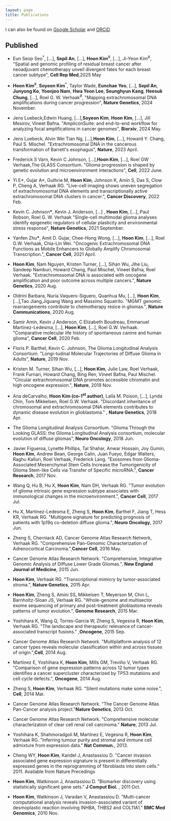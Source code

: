 ```yaml
---
layout: page
title: Publications
---
```



I can also be found on [Google Scholar](https://scholar.google.com/citations?user=foxOEo4AAAAJ&hl=en) and [ORCiD](https://orcid.org/0000-0003-4244-6126).

## **Published**

- Eun Seop Seo<sup>*</sup>, […], __Sepil An__, […], __Hoon Kim__<sup>#</sup>, […], Ji-Yeon Kim<sup>#</sup>, "Spatial and genomic profiling of residual breast cancer after neoadjuvant chemotherapy unveil divergent fates for each breast cancer subtype", __Cell Rep Med__,2025 May
  
- __Hoon Kim__<sup>#</sup>, __Soyeon Kim__<sup>*</sup>, Taylor Wade, __Eunchae Yeo__, […], __Sepil An__, __Junyong Ko__, __Yoonjoo Nam__, __Hwa Yeon Lee__, __Seunghyun Kang__, __Heesuk Chung__, […], Roel G. W. Verhaak<sup>#</sup>, "Mapping extrachromosomal DNA amplifications during cancer progression", __Nature Genetics__, 2024 November.

- Jens Luebeck,Edwin Huang, […],__Soyeon Kim__, __Hoon Kim__, […], Jill Mesirov, Vineet Bafna. "AmpliconSuite: and end-to-end workflow for analyzing focal amplifications in cancer genomes", __Biorxiv__, 2024 May.

- Jens Luebeck, Alvin Wei Tian Ng, […],__Hoon Kim__, […], Howard Y. Chang, Paul S. Mischel. "Extrachromosomal DNA in the cancerous transformation of Barrett's esophagus", __Nature__, 2023 April.

- Frederick S Varn, Kevin C Johnson, […],__Hoon Kim__, […], Roel GW Verhaak,The GLASS Consortium. "Glioma progression is shaped by genetic evolution and microenvironment interactions", __Cell__, 2022 June.

- Yi E*, Gujar A*, Guthrie M, __Hoon Kim__, Johnson K, Amin S, Das S, Clow P, Cheng A, Verhaak RG. "Live-cell imaging shows uneven segregation of extrachromosomal DNA elements and transcriptionally active extrachromosomal DNA clusters in cancer.", __Cancer Discovery__, 2022 Feb.

- Kevin C. Johnson<b>*</b>, Kevin J. Anderson, [...] , __Hoon Kim__, [...], Paul Robson, Roel G. W. Verhaak "Single-cell multimodal glioma analyses identify epigenetic regulators of cellular plasticity and environmental stress response", __Nature Genetics__, 2021 September.
  
- Yanfen Zhu<b>*</b>, Amit D. Gujar, Chee-Hong Wong, [...], __Hoon Kim__, [...], Roel G.W. Verhaak, Chia-Lin Wei. "Oncogenic Extrachromosomal DNA Functions as Mobile Enhancers to Globally Amplify Chromosomal Transcription.", __Cancer Cell__, 2021 April.

- __Hoon Kim__, Nam Nguyen, Kristen Turner, [...], Sihan Wu, Jihe Liu, Sandeep Namburi, Howard Chang, Paul Mischel, Vineet Bafna, Roel Verhaak. "Extrachromosomal DNA is associated with oncogene amplification and poor outcome across multiple cancers.", __Nature Genetics__, 2020 Aug.

- Oldrini Barbara, Nuria Vaquero-Siguero, Quanhua Mu, [...], __Hoon Kim__, [...],Tao Jiang,Jiguang Wang and Massimo Squatrito. "MGMT genomic rearrangements contribute to chemotherapy resice in gliomas.", __Nature Communications__, 2020 Aug.


- Samir Amin, Kevin J Anderson, C Elizabeth Boudreau, Emmanuel Martinez-Ledesma, [...], __Hoon Kim__, [...], Roel G.W. Verhaak. "Comparative molecular life history of spontaneous canine and human glioma", __Cancer Cell__, 2020 Feb.


- Floris P. Barthel, Kevin C. Johnson, The Glioma Longitudinal Analysis Consortium. "Longi-tudinal Molecular Trajectories of Diffuse Glioma in Adults", __Nature__, 2019 Nov.


- Kristen M. Turner, Sihan Wu, [...], __Hoon Kim__, Julie Law, Roel Verhaak, Frank Furnari, Howard Chang, Bing Ren, Vineet Bafna, Paul Mischel. "Circular extrachromosomal DNA promotes accessible chromatin and high oncogene expression.", __Nature__, 2019 Nov.


- Ana deCarvalho, __Hoon Kim (co-1<sup>st</sup> author)__, Laila M. Poison, [...], Lynda Chin, Tom Mikkelsen, Roel G.W. Verhaak.  "Discordant inheritance of chromosomal and extrachromosomal DNA elements contributes to dynamic disease evolution in glioblastoma." , __Nature Genetics__, 2018 Apr.


- The Glioma Longitudinal Analysis Consortium. "Glioma Through the Looking GLASS: the Glioma Longitudinal Analysis consortium, molecular evolution of diffuse gliomas", __Neuro Oncology__, 2018 Jun.


- Javier Figueroa, Lynette Phillips, Tal Shahar, Anwar Hossain, Joy Gumin, __Hoon Kim__, Andrew Bean, George Calin, Juan Fueyo, Edgar Walters, Raghu Kalluri, Roel Verhaak, Frederick Lang. "Exosomes from Glioma-Associated Mesenchymal Stem Cells Increase the Tumorigenicity of Glioma Stem-like Cells via Transfer of Specific microRNA.", __Cancer Research__, 2017 Nov.


- Wang Q, Hu B, Hu X, __Hoon Kim__, Nam DH, Verhaak RG. "Tumor evolution of glioma intrinsic gene expression subtype associates with immunological changes in the microenvironment.", __Cancer Cell__, 2017 Jul.


- Hu X, Martinez-Ledesma E, Zheng S, __Hoon Kim__, Barthel F, Jiang T, Hess KR, Verhaak RG. "Multigene signature for predicting prognosis of patients with 1p19q co-deletion diffuse glioma.", __Neuro Oncology__, 2017 Jun.


- Zheng S, Cherniack AD, Cancer Genome Atlas Research Network, Verhaak RG. "Comprehensive Pan-Genomic Characterization of Adrenocortical Carcinoma.",__Cancer Cell__, 2016 May.


- Cancer Genome Atlas Research Network. "Comprehensive, Integrative Genomic Analysis of Diffuse Lower Grade Gliomas.", __New England Journal of Medicine__, 2015 Jun.


- __Hoon Kim__, Verhaak RG. "Transcriptional mimicry by tumor-associated stroma.", __Nature Genetics__, 2015 Apr.


- __Hoon Kim__, Zheng S, Amini SS, Mikkelsen T, Meyerson M, Chin L, Barnholtz-Sloan JS, Verhaak RG. "Whole-genome and multisector exome sequencing of primary and post-treatment glioblastoma reveals patterns of tumor evolution.", __Genome Research__, 2015 Mar.


- Yoshihara K, Wang Q, Torres-Garcia W, Zheng S, Vegesna R, __Hoon Kim__, Verhaak RG. "The landscape and therapeutic relevance of cancer-associated transcript fusions."  ,__Oncogene__, 2015 Sep.


- Cancer Genome Atlas Research Network. "Multiplatform analysis of 12 cancer types reveals molecular classification within and across tissues of origin.",__Cell__, 2014 Aug.


- Martínez E, Yoshihara K, __Hoon Kim__, Mills GM, Treviño V, Verhaak RG. "Comparison of gene expression patterns across 12 tumor types identifies a cancer supercluster characterized by TP53 mutations and cell cycle defects.", __Oncogene__, 2014 Aug.


- Zheng S, __Hoon Kim__, Verhaak RG. "Silent mutations make some noise.", __Cell__, 2014 Mar.


- Cancer Genome Atlas Research Network. "The Cancer Genome Atlas Pan-Cancer analysis project."__Nature Genetics__, 2013 Oct.


- Cancer Genome Atlas Research Network. "Comprehensive molecular characterization of clear cell renal cell carcinoma." __Nature__, 2013 Jul.


- Yoshihara K, Shahmoradgoli M, Martínez E, Vegesna R, __Hoon Kim__, Verhaak RG. "Inferring tumour purity and stromal and immune cell admixture from expression data." __Nat Commun.__, 2013.


- Cheng WY, __Hoon Kim__, Kandel J, Anastassiou D. "Cancer invasion associated gene expression signature is present in differentially expressed genes in the reprogramming of fibroblasts into stem cells." 2011. Available from Nature Precedings


- __Hoon Kim__, Watkinson J, Anastassiou D. "Biomarker discovery using statistically significant gene sets." __J Comput Biol.__ , 2011 Oct.


- __Hoon Kim__, Watkinson J, Varadan V, Anastassiou D. "Multi-cancer computational analysis reveals invasion-associated variant of desmoplastic reaction involving INHBA, THBS2 and COL11A1." __BMC Med Genomics__, 2010 Nov.



<!--
<img src="../img/conference-paper.png" height="20px">]
Hoon Kim, Nam Nguyen, Kristen Turner, [...], Sihan Wu, Jihe Liu, Sandeep Namburi, Howard Chang, Paul Mischel, Vineet Bafna, Roel Verhaak. *Extrachromosomal DNA is associated with oncogene amplification and poor outcome across multiple cancers*, Nature Genetics, 2020 Aug., Impact Factor: 27.603. [[Preprint&#8594;]](https://arxiv.org/abs/2101.04356)

<img src="../img/conference-paper.png" height="20px">
D. Nguyen, A.Overwijk, C.Hauff, R.B. Trieschnigg, D. Hiemstra, F.M.G. de Jong,
*WikiTranslate: Query Translation for Cross-lingual Information Retrieval using only Wikipedia*, CLEF 2008, pp. 58 - 65, 2008.
[[Springer&#8594;]](http://link.springer.com/chapter/10.1007%2F978-3-642-04447-2_6)
[[PDF Preprint&#8594;]](../documents/publications/CLEF2008-nguyen.pdf)
-->
